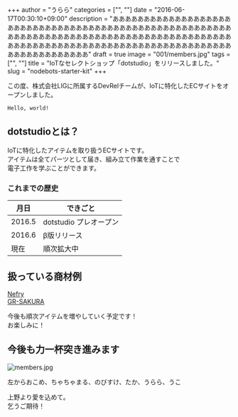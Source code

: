 +++
author = "うらら"
categories = ["", ""]
date = "2016-06-17T00:30:10+09:00"
description = "ああああああああああああああああああああああああああああああああああああああああああああああああああああああああああああああああああああああああああああああああああああああああああああああああああああああああああああああああああああああああああああああああああああああああああああ"
draft = true
image = "001/members.jpg"
tags = ["", ""]
title = "IoTなセレクトショップ「dotstudio」をリリースしました。"
slug = "nodebots-starter-kit"
+++

この度、株式会社LIGに所属するDevRelチームが、IoTに特化したECサイトをオープンしました。

`Hello, world!`

## dotstudioとは？

IoTに特化したアイテムを取り扱うECサイトです。  
アイテムは全てパーツとして届き、組み立て作業を通すことで  
電子工作を学ぶことができます。  

### これまでの歴史

| 月日 | できごと |
|---|---|
| 2016.5 | dotstudio プレオープン |
| 2016.6  | β版リリース |
| 現在 | 順次拡大中 |

## 扱っている商材例

[Nefry](https://dotstud.io/projects/nefry-connect-internet/)  
[GR-SAKURA](https://dotstud.io/projects/grsakura-alchol-check/)

今後も順次アイテムを増やしていく予定です！  
お楽しみに！

## 今後も力一杯突き進みます
![members.jpg](members.jpg)

左からおこめ、ちゃちゃまる、のびすけ、たか、うらら、うこ

上野より愛を込めて。  
乞うご期待！
